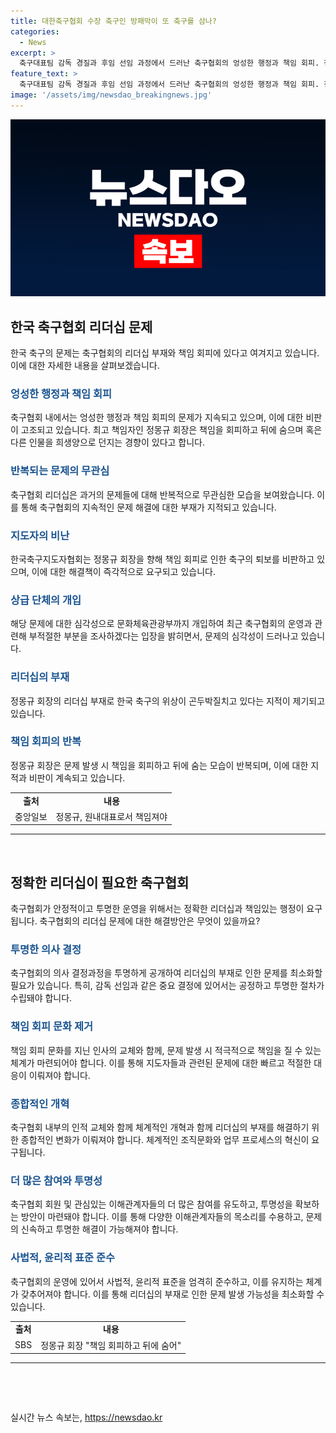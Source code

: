 ```yaml
---
title: 대한축구협회 수장 축구인 방패막이 또 축구를 삼나?
categories:
  - News
excerpt: >
  축구대표팀 감독 경질과 후임 선임 과정에서 드러난 축구협회의 엉성한 행정과 책임 회피. 정몽규 회장의 무책임한 리더십으로 축구인 출신 임원들이 얼굴마담 역할을 하고, 책임회피를 거듭하는 상황. 지도자협회의 주장과 문화체육관광부의 조사 등을 통해 축구협회의 부적절한 운영에 대한 비판과 이를 둘러싼 논란이 고조되고 있음.
feature_text: >
  축구대표팀 감독 경질과 후임 선임 과정에서 드러난 축구협회의 엉성한 행정과 책임 회피. 정몽규 회장의 무책임한 리더십으로 축구인 출신 임원들이 얼굴마담 역할을 하고, 책임회피를 거듭하는 상황. 지도자협회의 주장과 문화체육관광부의 조사 등을 통해 축구협회의 부적절한 운영에 대한 비판과 이를 둘러싼 논란이 고조되고 있음.
image: '/assets/img/newsdao_breakingnews.jpg'
---
```


<p><img src="/assets/img/newsdao_breakingnews.jpg" alt="ontimetimes 속보" /></p>

<h2 data-ke-size="size26">한국 축구협회 리더십 문제</h2>

<p data-ke-size="size16">한국 축구의 문제는 축구협회의 리더십 부재와 책임 회피에 있다고 여겨지고 있습니다. 이에 대한 자세한 내용을 살펴보겠습니다.</p>

<h3><b><span style="color: #1a5490;">엉성한 행정과 책임 회피</span></b></h3>

<p data-ke-size="size16">축구협회 내에서는 엉성한 행정과 책임 회피의 문제가 지속되고 있으며, 이에 대한 비판이 고조되고 있습니다. 최고 책임자인 정몽규 회장은 책임을 회피하고 뒤에 숨으며 혹은 다른 인물을 희생양으로 던지는 경향이 있다고 합니다.</p>

<h3><b><span style="color: #1a5490;">반복되는 문제의 무관심</span></b></h3>

<p data-ke-size="size16">축구협회 리더십은 과거의 문제들에 대해 반복적으로 무관심한 모습을 보여왔습니다. 이를 통해 축구협회의 지속적인 문제 해결에 대한 부재가 지적되고 있습니다. </p>

<h3><b><span style="color: #1a5490;">지도자의 비난</span></b></h3>

<p data-ke-size="size16">한국축구지도자협회는 정몽규 회장을 향해 책임 회피로 인한 축구의 퇴보를 비판하고 있으며, 이에 대한 해결책이 즉각적으로 요구되고 있습니다.</p>

<h3><b><span style="color: #1a5490;">상급 단체의 개입</span></b></h3>

<p data-ke-size="size16">해당 문제에 대한 심각성으로 문화체육관광부까지 개입하여 최근 축구협회의 운영과 관련해 부적절한 부분을 조사하겠다는 입장을 밝히면서, 문제의 심각성이 드러나고 있습니다.</p>

<h3><b><span style="color: #1a5490;">리더십의 부재</span></b></h3>

<p data-ke-size="size16">정몽규 회장의 리더십 부재로 한국 축구의 위상이 곤두박질치고 있다는 지적이 제기되고 있습니다.</p>

<h3><b><span style="color: #1a5490;">책임 회피의 반복</span></b></h3>

<p data-ke-size="size16">정몽규 회장은 문제 발생 시 책임을 회피하고 뒤에 숨는 모습이 반복되며, 이에 대한 지적과 비판이 계속되고 있습니다.</p>

<table>
  <tbody>
    <tr>
      <td style="text-align: center; height: 17px;"><b>출처</b></td>
      <td style="text-align: center; height: 17px;"><b>내용</b></td>
    </tr>
    <tr>
      <td style="text-align: center; height: 17px;">중앙일보</td>
      <td style="text-align: center; height: 17px;">정몽규, 원내대표로서 책임져야</td>
    </tr>
  </tbody>
</table>

<hr>

<p data-ke-size="size16">&nbsp;</p>

<h2 data-ke-size="size26">정확한 리더십이 필요한 축구협회</h2>

<p data-ke-size="size16">축구협회가 안정적이고 투명한 운영을 위해서는 정확한 리더십과 책임있는 행정이 요구됩니다. 축구협회의 리더십 문제에 대한 해결방안은 무엇이 있을까요?</p>

<h3><b><span style="color: #1a5490;">투명한 의사 결정</span></b></h3>

<p data-ke-size="size16">축구협회의 의사 결정과정을 투명하게 공개하여 리더십의 부재로 인한 문제를 최소화할 필요가 있습니다. 특히, 감독 선임과 같은 중요 결정에 있어서는 공정하고 투명한 절차가 수립돼야 합니다.</p>

<h3><b><span style="color: #1a5490;">책임 회피 문화 제거</span></b></h3>

<p data-ke-size="size16">책임 회피 문화를 지닌 인사의 교체와 함께, 문제 발생 시 적극적으로 책임을 질 수 있는 체계가 마련되어야 합니다. 이를 통해 지도자들과 관련된 문제에 대한 빠르고 적절한 대응이 이뤄져야 합니다.</p>

<h3><b><span style="color: #1a5490;">종합적인 개혁</span></b></h3>

<p data-ke-size="size16">축구협회 내부의 인적 교체와 함께 체계적인 개혁과 함께 리더십의 부재를 해결하기 위한 종합적인 변화가 이뤄져야 합니다. 체계적인 조직문화와 업무 프로세스의 혁신이 요구됩니다.</p>

<h3><b><span style="color: #1a5490;">더 많은 참여와 투명성</span></b></h3>

<p data-ke-size="size16">축구협회 회원 및 관심있는 이해관계자들의 더 많은 참여를 유도하고, 투명성을 확보하는 방안이 마련돼야 합니다. 이를 통해 다양한 이해관계자들의 목소리를 수용하고, 문제의 신속하고 투명한 해결이 가능해져야 합니다.</p>

<h3><b><span style="color: #1a5490;">사법적, 윤리적 표준 준수</span></b></h3>

<p data-ke-size="size16">축구협회의 운영에 있어서 사법적, 윤리적 표준을 엄격히 준수하고, 이를 유지하는 체계가 갖추어져야 합니다. 이를 통해 리더십의 부재로 인한 문제 발생 가능성을 최소화할 수 있습니다.</p>

<table>
  <tbody>
    <tr>
      <td style="text-align: center; height: 17px;"><b>출처</b></td>
      <td style="text-align: center; height: 17px;"><b>내용</b></td>
    </tr>
    <tr>
      <td style="text-align: center; height: 17px;">SBS</td>
      <td style="text-align: center; height: 17px;">정몽규 회장 "책임 회피하고 뒤에 숨어"</td>
    </tr>
  </tbody>
</table>

<hr>

<p data-ke-size="size16">&nbsp;</p>

<p data-ke-size="size16">&nbsp;</p>
실시간 뉴스 속보는, <a href="https://newsdao.kr" rel="dofollow">https://newsdao.kr</a>


